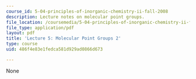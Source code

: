 ```yaml
---
course_id: 5-04-principles-of-inorganic-chemistry-ii-fall-2008
description: Lecture notes on molecular point groups.
file_location: /coursemedia/5-04-principles-of-inorganic-chemistry-ii-fall-2008/486f4e83e1fedca581d929ad0866d673_Lecture_5.pdf
file_type: application/pdf
layout: pdf
title: 'Lecture 5: Molecular Point Groups 2'
type: course
uid: 486f4e83e1fedca581d929ad0866d673

---
```

None